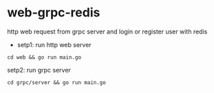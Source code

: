 # web-grpc-redis
http web request from grpc server and login or register user with redis

- setp1: run http web server
```
cd web && go run main.go
```

setp2: run grpc server
``` 
cd grpc/server && go run main.go
```